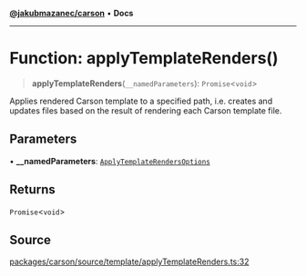 [**@jakubmazanec/carson**](../README.md) • **Docs**

---

# Function: applyTemplateRenders()

> **applyTemplateRenders**(`__namedParameters`): `Promise`\<`void`\>

Applies rendered Carson template to a specified path, i.e. creates and updates files based on the
result of rendering each Carson template file.

## Parameters

• **\_\_namedParameters**:
[`ApplyTemplateRendersOptions`](../type-aliases/ApplyTemplateRendersOptions.md)

## Returns

`Promise`\<`void`\>

## Source

[packages/carson/source/template/applyTemplateRenders.ts:32](https://github.com/jakubmazanec/js-tools/blob/45932621a19c677851f8bf60e4a28d217617972b/packages/carson/source/template/applyTemplateRenders.ts#L32)

